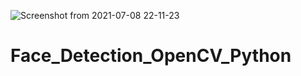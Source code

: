 ![Screenshot from 2021-07-08 22-11-23](https://user-images.githubusercontent.com/64675035/124956338-b2a75300-e039-11eb-9dc2-8b21edfe10c7.png)
# Face_Detection_OpenCV_Python
